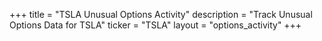 +++
title = "TSLA Unusual Options Activity"
description = "Track Unusual Options Data for TSLA"
ticker = "TSLA"
layout = "options_activity"
+++

